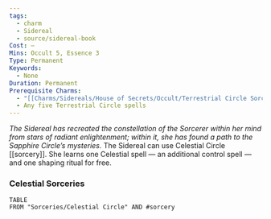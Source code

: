 ```yaml
---
tags:
  - charm
  - Sidereal
  - source/sidereal-book
Cost: —
Mins: Occult 5, Essence 3
Type: Permanent
Keywords:
  - None
Duration: Permanent
Prerequisite Charms:
  - "[[Charms/Sidereals/House of Secrets/Occult/Terrestrial Circle Sorcery]]"
  - Any five Terrestrial Circle spells
---
```

*The Sidereal has recreated the constellation of the Sorcerer within her mind from stars of radiant enlightenment; within it, she has found a path to the Sapphire Circle’s mysteries.*
The Sidereal can use Celestial Circle [[sorcery]]. She learns one Celestial spell — an additional control spell — and one shaping ritual for free. 

### Celestial Sorceries

```dataview
TABLE
FROM "Sorceries/Celestial Circle" AND #sorcery 
```